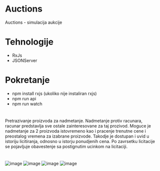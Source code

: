 # Auctions
Auctions - simulacija aukcije
# Tehnologije
- RxJs
- JSONServer
# Pokretanje
- npm install rxjs (ukoliko nije instaliran rxjs)
- npm run api
- npm run watch
#
Pretrazivanje proizvoda za nadmetanje. Nadmetanje protiv racunara, racunar predstavlja sve ostale zainteresovane za taj prozivod. Moguce je nadmetanje za 2 proizvoda istovremeno kao i pracenje trenutne cene i preostalog vremena za izabrane proizvode. Takodje je dostupan i uvid u istoriju licitiranja, odnosno u istorju ponudjenih cena. Po zavrsetku licitacije se pojavljuje obavestenje sa postignutim ucinkom na licitaciji.
#
![image](https://github.com/predrag01/Auctions/assets/130685007/fa2918fb-c59e-4eff-a9f5-48505e13c794)
![image](https://github.com/predrag01/Auctions/assets/130685007/39b392c5-b16c-4ea9-b1ce-c72f008e269a)
![image](https://github.com/predrag01/Auctions/assets/130685007/6176b7f7-5b8d-4662-8e79-ffdac57655ea)
![image](https://github.com/predrag01/Auctions/assets/130685007/73308bce-a91e-426b-8764-c816a57d4cf1)
